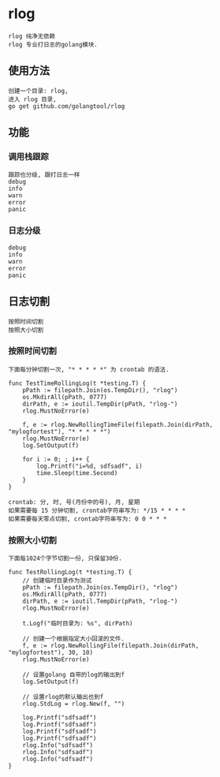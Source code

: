 # rlog
    rlog 纯净无依赖
    rlog 专业打日志的golang模块.

## 使用方法
    创建一个目录: rlog,
    进入 rlog 目录,
    go get github.com/golangtool/rlog

## 功能
### 调用栈跟踪
    跟踪也分级, 跟打日志一样
    debug
    info
    warn
    error
    panic

### 日志分级
    debug
    info
    warn
    error
    panic

## 日志切割
    按照时间切割
    按照大小切割

### 按照时间切割
    下面每分钟切割一次, "* * * * *" 为 crontab 的语法.

    func TestTimeRollingLog(t *testing.T) {
    	pPath := filepath.Join(os.TempDir(), "rlog")
    	os.MkdirAll(pPath, 0777)
    	dirPath, e := ioutil.TempDir(pPath, "rlog-")
    	rlog.MustNoError(e)

    	f, e := rlog.NewRollingTimeFile(filepath.Join(dirPath, "mylogfortest"), "* * * * *")
    	rlog.MustNoError(e)
    	log.SetOutput(f)

    	for i := 0; ; i++ {
    		log.Printf("i=%d, sdfsadf", i)
    		time.Sleep(time.Second)
    	}
    }

    crontab: 分, 时, 号(月份中的号), 月, 星期
    如果需要每 15 分钟切割, crontab字符串写为: */15 * * * *
    如果需要每天零点切割, crontab字符串写为: 0 0 * * *

### 按照大小切割
    下面每1024个字节切割一份, 只保留30份.

    func TestRollingLog(t *testing.T) {
        // 创建临时目录作为测试
        pPath := filepath.Join(os.TempDir(), "rlog")
        os.MkdirAll(pPath, 0777)
        dirPath, e := ioutil.TempDir(pPath, "rlog-")
        rlog.MustNoError(e)

        t.Logf("临时目录为: %s", dirPath)

        // 创建一个根据指定大小回滚的文件.
        f, e := rlog.NewRollingFile(filepath.Join(dirPath, "mylogfortest"), 30, 10)
        rlog.MustNoError(e)

        // 设置golang 自带的log的输出到f
        log.SetOutput(f)

        // 设置rlog的默认输出也到f
        rlog.StdLog = rlog.New(f, "")

        log.Printf("sdfsadf")
        log.Printf("sdfsadf")
        log.Printf("sdfsadf")
        log.Printf("sdfsadf")
        rlog.Info("sdfsadf")
        rlog.Info("sdfsadf")
        rlog.Info("sdfsadf")
    }
